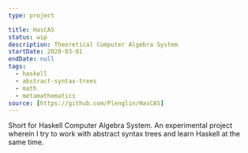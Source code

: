 ```yaml
---
type: project

title: HasCAS
status: wip
description: Theoretical Computer Algebra System
startDate: 2020-03-01
endDate: null
tags:
  - haskell
  - abstract-syntax-trees
  - math
  - metamathematics
source: [https://github.com/Plenglin/HasCAS]
---
```


Short for Haskell Computer Algebra System. An experimental project wherein I try to work with abstract syntax trees and learn Haskell at the same time.
